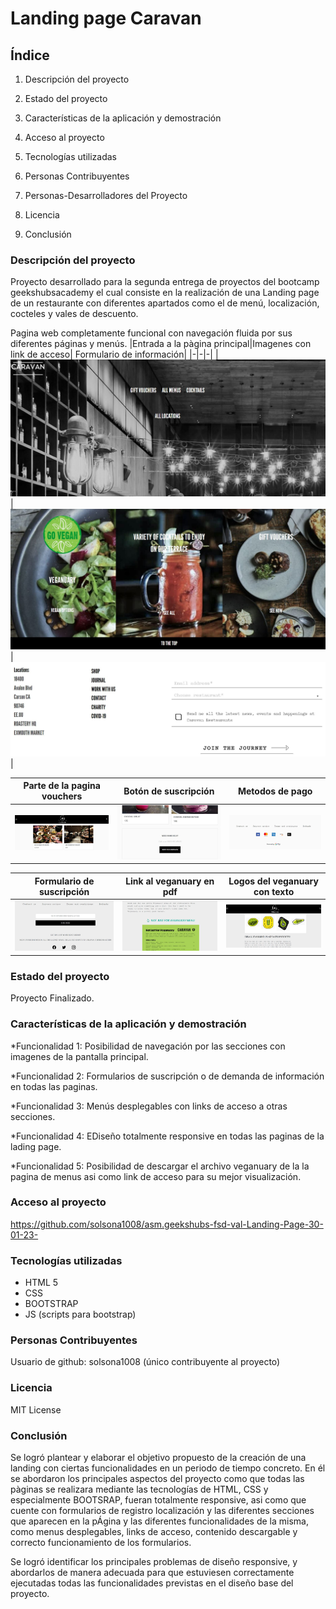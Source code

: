 # Landing page Caravan

## Índice
1. Descripción del proyecto

2. Estado del proyecto

3. Características de la aplicación y demostración

4. Acceso al proyecto

5. Tecnologías utilizadas

6. Personas Contribuyentes

7. Personas-Desarrolladores del Proyecto

8. Licencia

9. Conclusión
  
### Descripción del proyecto
Proyecto desarrollado para la segunda entrega de proyectos del bootcamp geekshubsacademy el cual consiste en la realización de una Landing page de un restaurante con diferentes apartados como el de menú, localización, cocteles y vales de descuento.

Pagina web completamente funcional con navegación fluida por sus diferentes páginas y menús.
|Entrada a la pàgina principal|Imagenes con link de acceso| Formulario de información|
|-|-|-|
|![](./images/CaravanPrincipal.JPG)|![](./images/CapturaCarruselimg.JPG)| ![](./images/formReadme.JPG)|

|Parte de la pagina vouchers|Botón de suscripción| Metodos de pago|
|-|-|-|
|![](./images/vouchersCapture.JPG)|![](./images/sendUsCaptura.JPG)| ![](./images/logos-pago-captura.JPG)|

|Formulario de suscripción|Link al veganuary en pdf| Logos del veganuary con texto|
|-|-|-|
|![](./images/formulario-suscribe.JPG)|![](./images/veganuaryCapture.JPG)| ![](./images/capturalogosVeganuary.JPG)|

### Estado del proyecto
Proyecto Finalizado.
### Características de la aplicación y demostración
*Funcionalidad 1: Posibilidad de navegación por las secciones con imagenes de la pantalla principal.

*Funcionalidad 2: Formularios de suscripción o de demanda de información en todas las paginas.

*Funcionalidad 3: Menús desplegables con links de acceso a otras secciones. 

*Funcionalidad 4: EDiseño totalmente responsive en todas las paginas de la lading page.

*Funcionalidad 5: Posibilidad de descargar el archivo veganuary de la la pagina de menus asi como link de acceso para su mejor visualización.
### Acceso al proyecto
https://github.com/solsona1008/asm.geekshubs-fsd-val-Landing-Page-30-01-23-
### Tecnologías utilizadas
* HTML 5
* CSS
* BOOTSTRAP
* JS (scripts para bootstrap)
### Personas Contribuyentes
Usuario de github: solsona1008 (único contribuyente al proyecto)
### Licencia
MIT License
### Conclusión
Se logró plantear y elaborar el objetivo propuesto de la creación de una landing con ciertas funcionalidades en un periodo de tiempo concreto. En él se abordaron los principales aspectos del proyecto como que todas las pàginas se realizara mediante las tecnologías de HTML, CSS y especialmente BOOTSRAP, fueran totalmente responsive, asi como que cuente con formularios de registro localización y las diferentes secciones que aparecen en la pÁgina y las diferentes funcionalidades de la misma, como menus desplegables, links de acceso, contenido descargable y correcto funcionamiento de los formularios.

Se logró identificar los principales problemas de diseño responsive, y abordarlos de manera adecuada para que estuviesen correctamente ejecutadas todas las funcionalidades previstas en el diseño base del proyecto.

